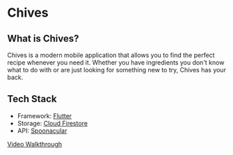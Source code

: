 # Chives

## What is Chives?
Chives is a modern mobile application that allows you to find the perfect recipe whenever you need it. Whether you have ingredients you don't know what to do with or are just looking for something new to try, Chives has your back.

## Tech Stack
- Framework: [Flutter](https://flutter.dev/)
- Storage: [Cloud Firestore](https://firebase.google.com/docs/firestore/)
- API: [Spoonacular](https://spoonacular.com/food-api)

[Video Walkthrough](https://youtu.be/YCc_zXKfrmo)

